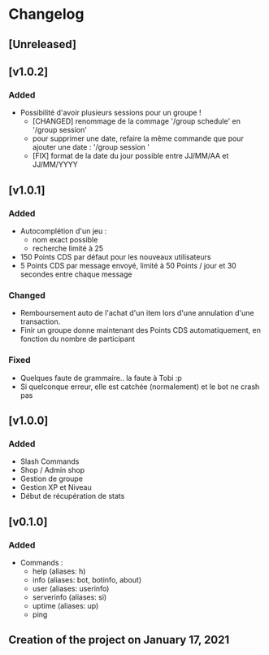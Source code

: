# Changelog

## [Unreleased]

## [v1.0.2]
### Added
- Possibilité d'avoir plusieurs sessions pour un groupe !
    - [CHANGED] renommage de la commage '/group schedule' en '/group session'
    - pour supprimer une date, refaire la même commande que pour ajouter une date : '/group session <groupe> <jour> <heure>'
    - [FIX] format de la date du jour possible entre JJ/MM/AA et JJ/MM/YYYY

## [v1.0.1]
### Added
- Autocomplétion d'un jeu : 
    - nom exact possible
    - recherche limité à 25
- 150 Points CDS par défaut pour les nouveaux utilisateurs
- 5 Points CDS par message envoyé, limité à 50 Points / jour et 30 secondes entre chaque message

### Changed
- Remboursement auto de l'achat d'un item lors d'une annulation d'une transaction.
- Finir un groupe donne maintenant des Points CDS automatiquement, en fonction du nombre de participant

### Fixed
- Quelques faute de grammaire.. la faute à Tobi :p
- Si quelconque erreur, elle est catchée (normalement) et le bot ne crash pas

## [v1.0.0]
### Added
- Slash Commands
- Shop / Admin shop
- Gestion de groupe
- Gestion XP et Niveau
- Début de récupération de stats

## [v0.1.0]
### Added
- Commands :
    - help (aliases: h)
    - info (aliases: bot, botinfo, about)
    - user (aliases: userinfo)
    - serverinfo (aliases: si)
    - uptime (aliases: up)
    - ping
## Creation of the project on January 17, 2021